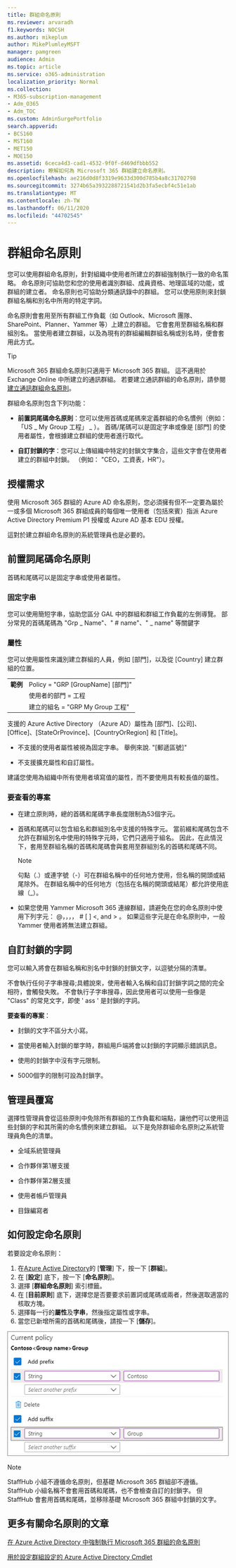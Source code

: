 ```yaml
---
title: 群組命名原則
ms.reviewer: arvaradh
f1.keywords: NOCSH
ms.author: mikeplum
author: MikePlumleyMSFT
manager: pamgreen
audience: Admin
ms.topic: article
ms.service: o365-administration
localization_priority: Normal
ms.collection:
- M365-subscription-management
- Adm_O365
- Adm_TOC
ms.custom: AdminSurgePortfolio
search.appverid:
- BCS160
- MST160
- MET150
- MOE150
ms.assetid: 6ceca4d3-cad1-4532-9f0f-d469dfbbb552
description: 瞭解如何為 Microsoft 365 群組建立命名原則。
ms.openlocfilehash: ae216d0d8f3319e9633d300d785b4a8c31702798
ms.sourcegitcommit: 3274b65a3932288721541d2b3fa5ecbf4c51e1ab
ms.translationtype: MT
ms.contentlocale: zh-TW
ms.lasthandoff: 06/11/2020
ms.locfileid: "44702545"
---
```

# <a name="groups-naming-policy"></a>群組命名原則

您可以使用群組命名原則，針對組織中使用者所建立的群組強制執行一致的命名策略。 命名原則可協助您和您的使用者識別群組、成員資格、地理區域的功能，或群組的建立者。 命名原則也可協助分類通訊錄中的群組。 您可以使用原則來封鎖群組名稱和別名中所用的特定字詞。

命名原則會套用至所有群組工作負載（如 Outlook、Microsoft 團隊、SharePoint、Planner、Yammer 等）上建立的群組。 它會套用至群組名稱和群組別名。 當使用者建立群組，以及為現有的群組編輯群組名稱或別名時，便會套用此方式。

> [!TIP]
> Microsoft 365 群組命名原則只適用于 Microsoft 365 群組。 這不適用於 Exchange Online 中所建立的通訊群組。 若要建立通訊群組的命名原則，請參閱[建立通訊群組命名原則](https://docs.microsoft.com/exchange/recipients-in-exchange-online/manage-distribution-groups/create-group-naming-policy)。

群組命名原則包含下列功能：

- **前置詞尾碼命名原則**：您可以使用首碼或尾碼來定義群組的命名慣例（例如：「US \_ My Group 工程」 \_ ）。 首碼/尾碼可以是固定字串或像是 [部門] 的使用者屬性，會根據建立群組的使用者進行取代。

- **自訂封鎖的字**：您可以上傳組織中特定的封鎖文字集合，這些文字會在使用者建立的群組中封鎖。 （例如： "CEO，工資表，HR"）。

## <a name="licensing-requirements"></a>授權需求

使用 Microsoft 365 群組的 Azure AD 命名原則，您必須擁有但不一定要為屬於一或多個 Microsoft 365 群組成員的每個唯一使用者（包括來賓）指派 Azure Active Directory Premium P1 授權或 Azure AD 基本 EDU 授權。

這對於建立群組命名原則的系統管理員也是必要的。

## <a name="prefix-suffix-naming-policy"></a>前置詞尾碼命名原則

首碼和尾碼可以是固定字串或使用者屬性。

### <a name="fixed-strings"></a>固定字串

您可以使用簡短字串，協助您區分 GAL 中的群組和群組工作負載的左側導覽。 部分常見的首碼尾碼為 "Grp \_ Name"、" \# name"、" \_ name" 等關鍵字

### <a name="attributes"></a>屬性

您可以使用屬性來識別建立群組的人員，例如 [部門]，以及從 [Country] 建立群組的位置。

|||
|:-----|:-----|
|**範例**|Policy = "GRP [GroupName] [部門]"|
||使用者的部門 = 工程|
||建立的組名 = "GRP My Group 工程"|

支援的 Azure Active Directory （Azure AD）屬性為 [部門]、[公司]、[Office]、[StateOrProvince]、[CountryOrRegion] 和 [Title]。

- 不支援的使用者屬性被視為固定字串。 舉例來說. "[郵遞區號]"

- 不支援擴充屬性和自訂屬性。

建議您使用為組織中所有使用者填寫值的屬性，而不要使用具有較長值的屬性。

### <a name="things-to-look-out-for"></a>要查看的專案

- 在建立原則時，總的首碼和尾碼字串長度限制為53個字元。

- 首碼和尾碼可以包含組名和群組別名中支援的特殊字元。 當前綴和尾碼包含不允許在群組別名中使用的特殊字元時，它們只適用于組名。 因此，在此情況下，套用至群組名稱的首碼和尾碼會與套用至群組別名的首碼和尾碼不同。

  > [!NOTE]
  > 句點（.）或連字號（-）可在群組名稱中的任何地方使用，但名稱的開頭或結尾除外。 在群組名稱中的任何地方（包括在名稱的開頭或結尾）都允許使用底線（_）。

- 如果您使用 Yammer Microsoft 365 連線群組，請避免在您的命名原則中使用下列字元： @，，，， \# \[ \] \<, and \> 。 如果這些字元是在命名原則中，一般 Yammer 使用者將無法建立群組。

## <a name="custom-blocked-words"></a>自訂封鎖的字詞

您可以輸入將會在群組名稱和別名中封鎖的封鎖文字，以逗號分隔的清單。

不會執行任何子字串搜尋;具體說來，使用者輸入名稱和自訂封鎖字詞之間的完全相符，會觸發失敗。 不會執行子字串搜尋，因此使用者可以使用一些像是 "Class" 的常見文字，即使 ' ass ' 是封鎖的字詞。

**要查看的專案**：

- 封鎖的文字不區分大小寫。

- 當使用者輸入封鎖的單字時，群組用戶端將會以封鎖的字詞顯示錯誤訊息。

- 使用的封鎖字中沒有字元限制。

- 5000個字的限制可設為封鎖字。

## <a name="admin-override"></a>管理員覆寫

選擇性管理員會從這些原則中免除所有群組的工作負載和端點，讓他們可以使用這些封鎖的字和其所需的命名慣例來建立群組。 以下是免除群組命名原則之系統管理員角色的清單。

- 全域系統管理員

- 合作夥伴第1層支援

- 合作夥伴第2層支援

- 使用者帳戶管理員

- 目錄編寫者

## <a name="how-to-set-up-the-naming-policy"></a>如何設定命名原則

若要設定命名原則：

1. 在[Azure Active Directory](https://aad.portal.azure.com)的 [**管理**] 下，按一下 [**群組**]。
2. 在 [**設定**] 底下，按一下 [**命名原則**]。
3. 選擇 [**群組命名原則**] 索引標籤。
4. 在 [**目前原則**] 底下，選擇您是否要要求前置詞或尾碼或兩者，然後選取適當的核取方塊。
5. 選擇每一行的**屬性**及**字串**，然後指定屬性或字串。
6. 當您已新增所需的首碼和尾碼後，請按一下 [**儲存**]。

![Azure Active Directory 中群組命名原則設定的螢幕擷取畫面](../../media/groups-naming-policy-azure.png)

> [!NOTE]
> StaffHub 小組不遵循命名原則，但基礎 Microsoft 365 群組卻不遵循。 StaffHub 小組名稱不會套用首碼和尾碼，也不會檢查自訂的封鎖字。 但 StaffHub 會套用首碼和尾碼，並移除基礎 Microsoft 365 群組中封鎖的文字。

## <a name="more-articles-on-naming-policy"></a>更多有關命名原則的文章

[在 Azure Active Directory 中強制執行 Microsoft 365 群組的命名原則](https://go.microsoft.com/fwlink/?linkid=868340)

[用於設定群組設定的 Azure Active Directory Cmdlet](https://go.microsoft.com/fwlink/?linkid=868341)
